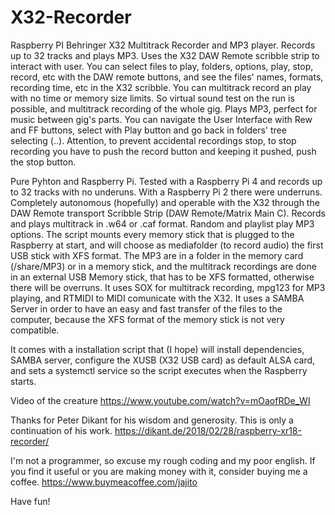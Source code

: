 # X32-Recorder
Raspberry PI Behringer X32 Multitrack Recorder and MP3 player. 
Records up to 32 tracks and plays MP3. Uses the X32 DAW Remote scribble strip to interact with user.
You can select files to play, folders, options, play, stop, record, etc with the DAW remote buttons, and see the files' names, formats, recording time, etc in the X32 scribble.
You can multitrack record an play with no time or memory size limits. So virtual sound test on the run is possible, and multitrack recording of the whole gig.
Plays MP3, perfect for music between gig's parts.
You can navigate the User Interface with Rew and FF buttons, select with Play button and go back in folders' tree selecting (..).
Attention, to prevent accidental recordings stop, to stop recording you have to push the record button and keeping it pushed, push the stop button.

Pure Pyhton and Raspberry Pi. Tested with a Raspberry Pi 4 and records up to 32 tracks with no underuns. With a Raspberry Pi 2 there were underruns.
Completely autonomous (hopefully) and operable with the X32 through the DAW Remote transport Scribble Strip (DAW Remote/Matrix Main C).
Records and plays multitrack in .w64 or .caf format.
Random and playlist play MP3 options.
The script mounts every memory stick that is plugged to the Raspberry at start, and will choose as mediafolder (to record audio) the first USB stick with XFS format.
The MP3 are in a folder in the memory card (/share/MP3) or in a memory stick, and the multitrack recordings are done in an external USB Memory stick, that has to be XFS formatted, otherwise there will be overruns.
It uses SOX for multitrack recording, mpg123 for MP3 playing, and RTMIDI to MIDI comunicate with the X32.
It uses a SAMBA Server in order to have an easy and fast transfer of the files to the computer, because the XFS format of the memory stick is not very compatible.

It comes with a installation script that (I hope) will install dependencies, SAMBA server, configure the XUSB (X32 USB card) as default ALSA card, and sets a systemctl service so the script executes when the Raspberry starts.

Video of the creature
https://www.youtube.com/watch?v=mOaofRDe_WI

Thanks for Peter Dikant for his wisdom and generosity.
This is only a continuation of his work.
https://dikant.de/2018/02/28/raspberry-xr18-recorder/

I'm not a programmer, so excuse my rough coding and my poor english.
If you find it useful or you are making money with it, consider buying me a coffee. 
https://www.buymeacoffee.com/jajito

Have fun!
